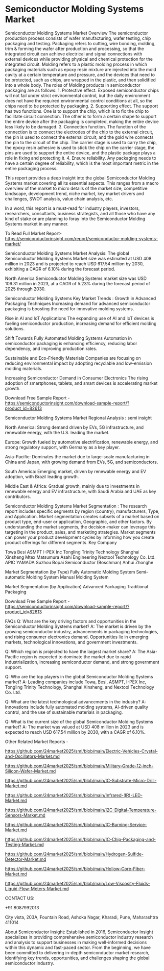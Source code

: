 <h1>Semiconductor Molding Systems Market</h1>
Semiconductor Molding Systems Market Overview
The semiconductor production process consists of wafer manufacturing, wafer testing, chip packaging and testing. Packaging refers to cutting, wire bonding, molding, trim & forming the wafer after production and processing, so that the integrated circuit can achieve electrical and signal connections with external devices while providing physical and chemical protection for the integrated circuit. Molding refers to a plastic molding process in which packaging materials such as epoxy resin mixture are injected into the mold cavity at a certain temperature and pressure, and the devices that need to be protected, such as chips, are wrapped in the plastic, and then solidified into a whole body. The roles of Molding products in semiconductor packaging are as follows: 1. Protective effect. Exposed semiconductor chips will not fail under strict environmental control, but the daily environment does not have the required environmental control conditions at all, so the chips need to be protected by packaging. 2. Supporting effect. The support has two functions. One is to support the chip, which is to fix the chip to facilitate circuit connection. The other is to form a certain shape to support the entire device after the packaging is completed, making the entire device less likely to be damaged. 3. Connection function. The function of the connection is to connect the electrodes of the chip to the external circuit, the pin is used to connect the external circuit, and the gold wire connects the pin to the circuit of the chip. The carrier stage is used to carry the chip, the epoxy resin adhesive is used to stick the chip on the carrier stage, the pins are used to support the entire device, and the plastic package plays a role in fixing and protecting it. 4. Ensure reliability. Any packaging needs to have a certain degree of reliability, which is the most important metric in the entire packaging process.

This report provides a deep insight into the global Semiconductor Molding Systems market covering all its essential aspects. This ranges from a macro overview of the market to micro details of the market size, competitive landscape, development trend, niche market, key market drivers and challenges, SWOT analysis, value chain analysis, etc.

In a word, this report is a must-read for industry players, investors, researchers, consultants, business strategists, and all those who have any kind of stake or are planning to foray into the Semiconductor Molding Systems market in any manner.

To Read Full Market Report-
https://semiconductorinsight.com/report/semiconductor-molding-systems-market/

Semiconductor Molding Systems Market Analysis:
The global Semiconductor Molding Systems Market size was estimated at USD 408 million in 2023 and is projected to reach USD 617.54 million by 2030, exhibiting a CAGR of 6.10% during the forecast period.

North America Semiconductor Molding Systems market size was USD 106.31 million in 2023, at a CAGR of 5.23% during the forecast period of 2025 through 2030.

Semiconductor Molding Systems Key Market Trends :
Growth in Advanced Packaging Techniques
Increasing demand for advanced semiconductor packaging is boosting the need for innovative molding systems.

Rise in AI and IoT Applications
The expanding use of AI and IoT devices is fueling semiconductor production, increasing demand for efficient molding solutions.

Shift Towards Fully Automated Molding Systems
Automation in semiconductor packaging is enhancing efficiency, reducing labor dependency, and improving production rates.

Sustainable and Eco-Friendly Materials
Companies are focusing on reducing environmental impact by adopting recyclable and low-emission molding materials.

Increasing Semiconductor Demand in Consumer Electronics
The rising adoption of smartphones, tablets, and smart devices is accelerating market growth.

Download Free Sample Report -
https://semiconductorinsight.com/download-sample-report/?product_id=82613

Semiconductor Molding Systems Market Regional Analysis :
semi insight

North America:
Strong demand driven by EVs, 5G infrastructure, and renewable energy, with the U.S. leading the market.

Europe:
Growth fueled by automotive electrification, renewable energy, and strong regulatory support, with Germany as a key player.

Asia-Pacific:
Dominates the market due to large-scale manufacturing in China and Japan, with growing demand from EVs, 5G, and semiconductors.

South America:
Emerging market, driven by renewable energy and EV adoption, with Brazil leading growth.

Middle East & Africa:
Gradual growth, mainly due to investments in renewable energy and EV infrastructure, with Saudi Arabia and UAE as key contributors.

Semiconductor Molding Systems Market Segmentation :
The research report includes specific segments by region (country), manufacturers, Type, and Application. Market segmentation creates subsets of a market based on product type, end-user or application, Geographic, and other factors. By understanding the market segments, the decision-maker can leverage this targeting in the product, sales, and marketing strategies. Market segments can power your product development cycles by informing how you create product offerings for different segments.
Key Company

Towa
Besi
ASMPT
I-PEX Inc
Tongling Trinity Technology
Shanghai Xinsheng
Mtex Matsumura
Asahi Engineering
Nextool Technology Co.
Ltd.
APIC YAMADA
Suzhou Bopai Semiconductor (Boschman)
Anhui Zhonghe

Market Segmentation (by Type)
Fully Automatic Molding System
Semi-automatic Molding System
Manual Molding System

Market Segmentation (by Application)
Advanced Packaging
Traditional Packaging

Download Free Sample Report -
https://semiconductorinsight.com/download-sample-report/?product_id=82613

FAQs
Q: What are the key driving factors and opportunities in the Semiconductor Molding Systems market?
A: The market is driven by the growing semiconductor industry, advancements in packaging technologies, and rising consumer electronics demand. Opportunities lie in emerging markets, technological innovations, and government investments.

Q: Which region is projected to have the largest market share?
A: The Asia-Pacific region is expected to dominate the market due to rapid industrialization, increasing semiconductor demand, and strong government support.

Q: Who are the top players in the global Semiconductor Molding Systems market?
A: Leading companies include Towa, Besi, ASMPT, I-PEX Inc, Tongling Trinity Technology, Shanghai Xinsheng, and Nextool Technology Co. Ltd.

Q: What are the latest technological advancements in the industry?
A: Innovations include fully automated molding systems, AI-driven quality control, and the use of sustainable materials in packaging.

Q: What is the current size of the global Semiconductor Molding Systems market?
A: The market was valued at USD 408 million in 2023 and is expected to reach USD 617.54 million by 2030, with a CAGR of 6.10%.

Other Related Market Reports -

https://github.com/24market2025/smi/blob/main/Electric-Vehicles-Crystal-and-Oscillators-Market.md

https://github.com/24market2025/smi/blob/main/Military-Grade-12-inch-Silicon-Wafer-Market.md

https://github.com/24market2025/smi/blob/main/IC-Substrate-Micro-Drill-Market.md

https://github.com/24market2025/smi/blob/main/Infrared-(IR)-LED-Market.md

https://github.com/24market2025/smi/blob/main/I2C-Digital-Temperature-Sensors-Market.md

https://github.com/24market2025/smi/blob/main/IC-Burning-Service-Market.md

https://github.com/24market2025/smi/blob/main/IC-Chip-Packaging-and-Testing-Market.md

https://github.com/24market2025/smi/blob/main/Hydrogen-Sulfide-Detector-Market.md

https://github.com/24market2025/smi/blob/main/Hollow-Core-Fiber-Market.md

https://github.com/24market2025/smi/blob/main/Low-Viscosity-Fluids-Liquid-Flow-Meters-Market.md

CONTACT US:

+91 8087992013

City vista, 203A, Fountain Road, Ashoka Nagar, Kharadi, Pune, Maharashtra 411014

About Semiconductor Insight:
Established in 2016, Semiconductor Insight specializes in providing comprehensive semiconductor industry research and analysis to support businesses in making well-informed decisions within this dynamic and fast-paced sector. From the beginning, we have been committed to delivering in-depth semiconductor market research, identifying key trends, opportunities, and challenges shaping the global semiconductor industry.
